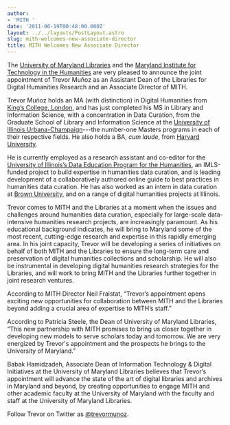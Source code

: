 ```yaml
---
author:
- 'MITH '
date: '2011-06-19T00:48:00.000Z'
layout: ../../layouts/PostLayout.astro
slug: mith-welcomes-new-associate-director
title: MITH Welcomes New Associate Director
---
```


The [University of Maryland Libraries](http://www.lib.umd.edu/) and the [Maryland Institute for Technology in the Humanities](http://mith.umd.edu/) are very pleased to announce the joint appointment of Trevor Muñoz as an Assistant Dean of the Libraries for Digital Humanities Research and an Associate Director of MITH.

Trevor Muñoz holds an MA (with distinction) in Digital Humanities from [King’s College, London](http://www.kcl.ac.uk), and has just completed his MS in Library and Information Science, with a concentration in Data Curation, from the Graduate School of Library and Information Science at the [University of Illinois Urbana-Champaign](http://illinois.edu)---the number-one Masters programs in each of their respective fields. He also holds a BA, _cum laude_, from [Harvard University](http://www.harvard.edu).

He is currently employed as a research assistant and co-editor for the [University of Illinois’s Data Education Program for the Humanities](http://web.archive.org/web/20141229015210/http://cirss.lis.illinois.edu:80/CollMeta/dcep.html), an IMLS-funded project to build expertise in humanities data curation, and is leading development of a collaboratively authored online guide to best practices in humanities data curation. He has also worked as an intern in data curation at [Brown University](http://www.brown.edu), and on a range of digital humanities projects at Illinois.

Trevor comes to MITH and the Libraries at a moment when the issues and challenges around humanities data curation, especially for large-scale data-intensive humanities research projects, are increasingly paramount. As his educational background indicates, he will bring to Maryland some of the most recent, cutting-edge research and expertise in this rapidly emerging area. In his joint capacity, Trevor will be developing a series of initiatives on behalf of both MITH and the Libraries to ensure the long-term care and preservation of digital humanities collections and scholarship. He will also be instrumental in developing digital humanities research strategies for the Libraries, and will work to bring MITH and the Libraries further together in joint research ventures.

According to MITH Director Neil Fraistat, “Trevor’s appointment opens exciting new opportunities for collaboration between MITH and the Libraries beyond adding a crucial area of expertise to MITH’s staff.”

According to Patricia Steele, the Dean of University of Maryland Libraries, “This new partnership with MITH promises to bring us closer together in developing new models to serve scholars today and tomorrow. We are very energized by Trevor's appointment and the prospects he brings to the University of Maryland.”

Babak Hamidzadeh, Associate Dean of Information Technology & Digital Initiatives at the University of Maryland Libraries believes that Trevor’s appointment will advance the state of the art of digital libraries and archives in Maryland and beyond, by creating opportunities to engage MITH and other academic faculty at the University of Maryland with the faculty and staff at the University of Maryland Libraries.

Follow Trevor on Twitter as [@trevormunoz](http://twitter.com/#!/trevormunoz).